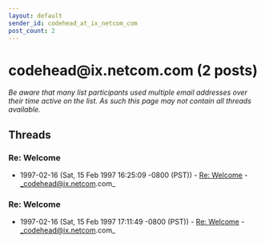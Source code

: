 ```yaml
---
layout: default
sender_id: codehead_at_ix_netcom_com
post_count: 2
---
```


# codehead<span>@</span>ix.netcom.com (2 posts)

_Be aware that many list participants used multiple email addresses over their time active on the list. As such this page may not contain all threads available._

## Threads

### Re: Welcome
+ 1997-02-16 (Sat, 15 Feb 1997 16:25:09 -0800 (PST)) - [Re: Welcome](/archive/1997/02/01d32e703ecfc8690a78d813cfb04e33b887677283d3446c460a8d44dc1af22f) - _codehead@ix.netcom.com_

### Re: Welcome
+ 1997-02-16 (Sat, 15 Feb 1997 17:11:49 -0800 (PST)) - [Re: Welcome](/archive/1997/02/b5d64701b48a0ef0a8eb3b6a3a93f8cac37af4098a4023ffff49601a8fef8620) - _codehead@ix.netcom.com_

